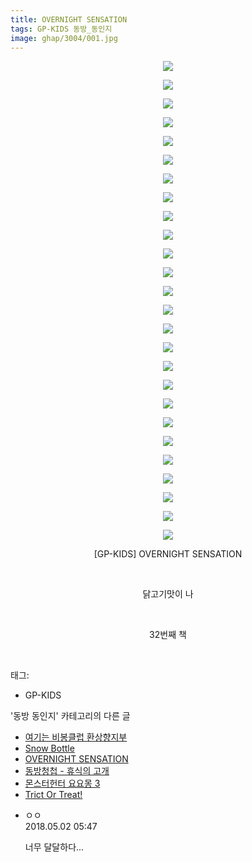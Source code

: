 ```yaml
---
title: OVERNIGHT SENSATION
tags: GP-KIDS 동방_동인지
image: ghap/3004/001.jpg
---
```

<div class="article">
<p style="text-align: center; clear: none; float: none;"><img src="{{ site.nasurl }}/ghap/3004/001.jpg"/></p>
<p style="text-align: center; clear: none; float: none;"><img src="{{ site.nasurl }}/ghap/3004/002.jpg"/></p>
<p style="text-align: center; clear: none; float: none;"><img src="{{ site.nasurl }}/ghap/3004/003.jpg"/></p>
<p style="text-align: center; clear: none; float: none;"><img src="{{ site.nasurl }}/ghap/3004/004.jpg"/></p>
<p style="text-align: center; clear: none; float: none;"><img src="{{ site.nasurl }}/ghap/3004/005.jpg"/></p>
<p style="text-align: center; clear: none; float: none;"><img src="{{ site.nasurl }}/ghap/3004/006.jpg"/></p>
<p style="text-align: center; clear: none; float: none;"><img src="{{ site.nasurl }}/ghap/3004/007.jpg"/></p>
<p style="text-align: center; clear: none; float: none;"><img src="{{ site.nasurl }}/ghap/3004/008.jpg"/></p>
<p style="text-align: center; clear: none; float: none;"><img src="{{ site.nasurl }}/ghap/3004/009.jpg"/></p>
<p style="text-align: center; clear: none; float: none;"><img src="{{ site.nasurl }}/ghap/3004/010.jpg"/></p>
<p style="text-align: center; clear: none; float: none;"><img src="{{ site.nasurl }}/ghap/3004/011.jpg"/></p>
<p style="text-align: center; clear: none; float: none;"><img src="{{ site.nasurl }}/ghap/3004/012.jpg"/></p>
<p style="text-align: center; clear: none; float: none;"><img src="{{ site.nasurl }}/ghap/3004/013.jpg"/></p>
<p style="text-align: center; clear: none; float: none;"><img src="{{ site.nasurl }}/ghap/3004/014.jpg"/></p>
<p style="text-align: center; clear: none; float: none;"><img src="{{ site.nasurl }}/ghap/3004/015.jpg"/></p>
<p style="text-align: center; clear: none; float: none;"><img src="{{ site.nasurl }}/ghap/3004/016.jpg"/></p>
<p style="text-align: center; clear: none; float: none;"><img src="{{ site.nasurl }}/ghap/3004/017.jpg"/></p>
<p style="text-align: center; clear: none; float: none;"><img src="{{ site.nasurl }}/ghap/3004/018.jpg"/></p>
<p style="text-align: center; clear: none; float: none;"><img src="{{ site.nasurl }}/ghap/3004/019.jpg"/></p>
<p style="text-align: center; clear: none; float: none;"><img src="{{ site.nasurl }}/ghap/3004/020.jpg"/></p>
<p style="text-align: center; clear: none; float: none;"><img src="{{ site.nasurl }}/ghap/3004/021.jpg"/></p>
<p style="text-align: center; clear: none; float: none;"><img src="{{ site.nasurl }}/ghap/3004/022.jpg"/></p>
<p style="text-align: center; clear: none; float: none;"><img src="{{ site.nasurl }}/ghap/3004/023.jpg"/></p>
<p style="text-align: center; clear: none; float: none;"><img src="{{ site.nasurl }}/ghap/3004/024.jpg"/></p>
<p style="text-align: center; clear: none; float: none;"><img src="{{ site.nasurl }}/ghap/3004/025.jpg"/></p>
<p style="text-align: center; clear: none; float: none;"><img src="{{ site.nasurl }}/ghap/3004/026.jpg"/></p>
<p style="text-align: center; clear: none; float: none;">[GP-KIDS] OVERNIGHT SENSATION</p>
<p style="text-align: center; clear: none; float: none;"><br/></p>
<p style="text-align: center; clear: none; float: none;">닭고기맛이 나</p>
<p style="text-align: center; clear: none; float: none;"><br/></p>
<p style="text-align: center; clear: none; float: none;">32번째 책</p>
<p><br/></p>
</div><div class="tagTrail">
<p>태그: </p>
<ul>
<li>GP-KIDS</li>
</ul>
</div><div class="another">
<p>'동방 동인지' 카테고리의 다른 글</p>
<ul>
<li><a href="/2016-12-27-ghap_3007">여기는 비봉클럽 환상향지부</a></li>
<li><a href="/2016-12-27-ghap_3005">Snow Bottle</a></li>
<li><a href="/2016-12-27-ghap_3004">OVERNIGHT SENSATION</a></li>
<li><a href="/2016-12-27-ghap_3003">동방청첩 - 휴식의 고개</a></li>
<li><a href="/2016-12-25-ghap_3000">몬스터헌터 요요몽 3</a></li>
<li><a href="/2016-12-25-ghap_2999">Trict Or Treat!</a></li>
</ul>
</div><div class="cb_module cb_fluid">
<div class="cb_wrt cb_profile">
<div class="comment">
<ul>
<li class="cb_thumb_off" id="comment15248530">
<div class="cb_comment_area">
<div class="cb_info_area">
<div class="cb_section">
<span class="cb_nick_name">ㅇㅇ</span>
</div>
<div class="cb_section">
<span class="cb_date">2018.05.02 05:47 </span>
</div>
</div>
<div class="cb_dsc_comment">
<p class="cb_dsc">
											너무 달달하다...
										</p>
</div>
</div></li>
</ul>
</div>
</div><!-- commentList close -->
</div>